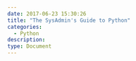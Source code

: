 ```yaml
---
date: 2017-06-23 15:30:26
title: "The SysAdmin's Guide to Python"
categories:
  - Python
description:
type: Document
---
```



